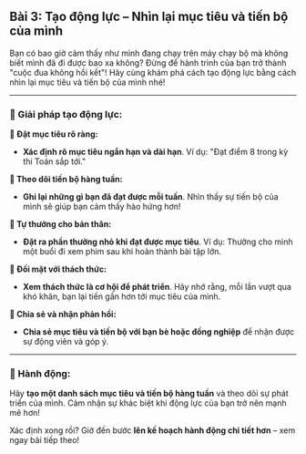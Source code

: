 ## Bài 3: Tạo động lực – Nhìn lại mục tiêu và tiến bộ của mình

Bạn có bao giờ cảm thấy như mình đang chạy trên máy chạy bộ mà không biết mình đã đi được bao xa không? Đừng để hành trình của bạn trở thành "cuộc đua không hồi kết"! Hãy cùng khám phá cách tạo động lực bằng cách nhìn lại mục tiêu và tiến bộ của mình nhé!

---

### 📌 Giải pháp tạo động lực:

**🔹 Đặt mục tiêu rõ ràng:**
- **Xác định rõ mục tiêu ngắn hạn và dài hạn**. Ví dụ: "Đạt điểm 8 trong kỳ thi Toán sắp tới."

**🔹 Theo dõi tiến bộ hàng tuần:**
- **Ghi lại những gì bạn đã đạt được mỗi tuần**. Nhìn thấy sự tiến bộ của mình sẽ giúp bạn cảm thấy hào hứng hơn!

**🔹 Tự thưởng cho bản thân:**
- **Đặt ra phần thưởng nhỏ khi đạt được mục tiêu**. Ví dụ: Thưởng cho mình một buổi đi xem phim sau khi hoàn thành bài tập lớn.

**🔹 Đối mặt với thách thức:**
- **Xem thách thức là cơ hội để phát triển**. Hãy nhớ rằng, mỗi lần vượt qua khó khăn, bạn lại tiến gần hơn tới mục tiêu của mình.

**🔹 Chia sẻ và nhận phản hồi:**
- **Chia sẻ mục tiêu và tiến bộ với bạn bè hoặc đồng nghiệp** để nhận được sự động viên và góp ý.

---

### 🚀 Hành động:

Hãy **tạo một danh sách mục tiêu và tiến bộ hàng tuần** và theo dõi sự phát triển của mình. Cảm nhận sự khác biệt khi động lực của bạn trở nên mạnh mẽ hơn!

Xác định xong rồi? Giờ đến bước **lên kế hoạch hành động chi tiết hơn** – xem ngay bài tiếp theo!